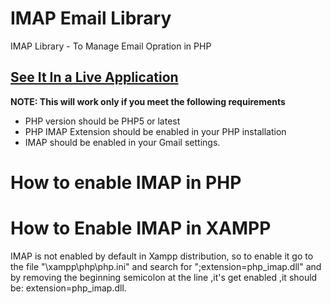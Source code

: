 # IMAP Email Library
IMAP Library -  To Manage Email Opration in PHP
## [See It In a Live Application](http://aarvitech.com/Research/MailAutoGenrateSupportTicket/index.php)

**NOTE: This will work only if you meet the following requirements**

- PHP version should be PHP5 or latest
- PHP IMAP Extension should be enabled in your PHP installation
- IMAP should be enabled in your Gmail settings.

# How to enable IMAP in PHP
# How to Enable IMAP in XAMPP

IMAP is not enabled by default in Xampp distribution, so to enable it go to the file "\xampp\php\php.ini" and search for ";extension=php_imap.dll" and by removing the beginning semicolon at the line ,it's get enabled ,it should be: extension=php_imap.dll.

